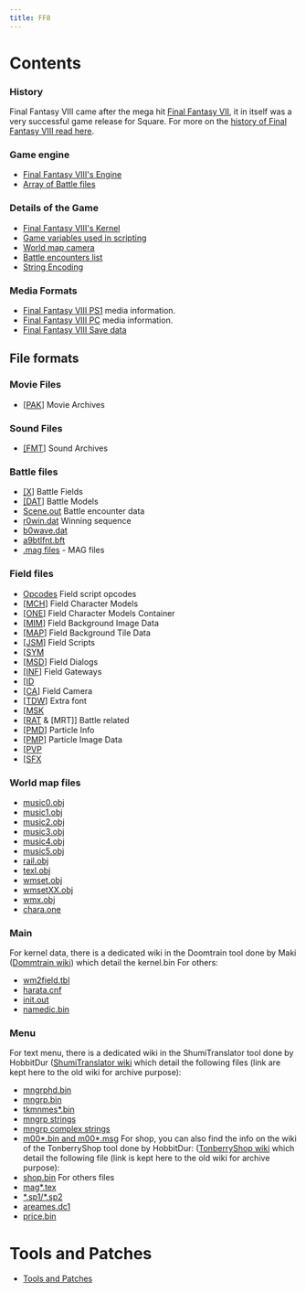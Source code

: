 ```yaml
---
title: FF8
---
```


# Contents

### History

Final Fantasy VIII came after the mega hit [Final Fantasy VII](FF7 "wikilink"), it in itself was a very successful game release for Square. For more on the [history of Final Fantasy VIII read here](FF8/HistoryOf.md).   

### Game engine
-   [Final Fantasy VIII's Engine](FF8/Engine.md)
-   [Array of Battle files](FF8/Engine_const/BattleFiles.md)

### Details of the Game

-   [Final Fantasy VIII's Kernel](FF8/Kernel.md)
-   [Game variables used in scripting](FF8/Variables.md)
-   [World map camera](FF8/Engine/WorldMapCamera.md)
-   [Battle encounters list](FF8/Encounter_Codes.md)
-   [String Encoding](FF8/String_Encoding.md)

### Media Formats

-   [Final Fantasy VIII PS1](FF8/PlaystationMedia.md) media information.
-   [Final Fantasy VIII PC](FF8/PC_Media.md) media information.
-   [Final Fantasy VIII Save data](FF8/GameSaveFormat.md)

  
## File formats

### Movie Files

-   [\[PAK](FF8/FileFormat_PAK.md)\] Movie Archives

### Sound Files

-   [\[FMT](FF8/FileFormat_FMT.md)\] Sound Archives

### Battle files

-   [\[X](FF8/FileFormat_X.md)\] Battle Fields
-   [\[DAT](FF8/FileFormat_DAT.md)\] Battle Models
-   [Scene.out](FF8/BattleStructure.md) Battle encounter data
-   [r0win.dat](FF8/FileFormat_r0win.md) Winning sequence
-   [b0wave.dat](FF8/FileFormat_b0wave.md)
-   [a9btlfnt.bft](FF8/FileFormat_TDW.md)
-   [.mag files](FF8/FileFormat_magfiles.md) - MAG files

### Field files

-   [Opcodes](FF8/Field/Script/Opcodes.md) Field script opcodes
-   [\[MCH](FF8/FileFormat_MCH.md)\] Field Character Models
-   [\[ONE](FF8/FileFormat_ONE.md)\] Field Character Models Container
-   [\[MIM](FF8/FileFormat_MIM.md)\] Field Background Image Data
-   [\[MAP](FF8/FileFormat_MAP.md)\] Field Background Tile Data
-   [\[JSM](FF8/FileFormat_JSM.md)\] Field Scripts
-   [\[SYM](FF8/FileFormat_SYM.md)
-   [\[MSD](FF8/FileFormat_MSD.md)\] Field Dialogs
-   [\[INF](FF8/FileFormat_INF.md)\] Field Gateways
-   [\[ID](FF7/Field/Walkmesh.md)
-   [\[CA](FF8/FileFormat_CA.md)\] Field Camera
-   [\[TDW](FF8/FileFormat_TDW.md)\] Extra font
-   [\[MSK](FF8/FileFormat_MSK.md)
-   [\[RAT](FF8/FileFormat_RAT_MRT.md) & \[MRT\]\] Battle related
-   [\[PMD](FF8/FileFormat_PMD.md)\] Particle Info
-   [\[PMP](FF8/FileFormat_PMP.md)\] Particle Image Data
-   [\[PVP](FF8/FileFormat_PVP.md)
-   [\[SFX](FF8/FileFormat_SFX.md)

### World map files

-   [music0.obj](FF8/WorldMap_music.md)
-   [music1.obj](FF8/WorldMap_music.md)
-   [music2.obj](FF8/WorldMap_music.md)
-   [music3.obj](FF8/WorldMap_music.md)
-   [music4.obj](FF8/WorldMap_music.md)
-   [music5.obj](FF8/WorldMap_music.md)
-   [rail.obj](FF8/WorldMap_rail.md)
-   [texl.obj](FF8/WorldMap_texl.md)
-   [wmset.obj](FF8/WorldMap_wmset.md)
-   [wmsetXX.obj](FF8/WorldMap_wmsetxx.md)
-   [wmx.obj](FF8/WorldMap_wmx.md)
-   [chara.one](FF8/WorldMap_charaone.md)

### Main
  For kernel data, there is a dedicated wiki in the Doomtrain tool done by Maki ([Dommtrain wiki](https://github.com/DarkShinryu/doomtrain/wiki)) which detail the kernel.bin
  For others:
-   [wm2field.tbl](FF8/Main_wm2.md) 
-   [harata.cnf](FF8/Main_harata.md)
-   [init.out](FF8/Main_init.md)
-   [namedic.bin](FF8/Main_namedic.md)

### Menu
For text menu, there is a dedicated wiki in the ShumiTranslator tool done by HobbitDur ([ShumiTranslator wiki]([https://github.com/HobbitDur/ShumiTranslator/wiki](https://github.com/HobbitDur/ShumiTranslator/wiki)) which detail the following files (link are kept here to the old wiki for archive purpose):
-   [mngrphd.bin](FF8/Menu_mngrphd_bin.md)
-   [mngrp.bin](FF8/Menu_mngrp_bin.md)
-   [tkmnmes\*.bin](FF8/Menu_tkmnmes.md)
-   [mngrp strings](FF8/Menu_mngrp_strings_locations.md)
-   [mngrp complex strings](FF8/Menu_mngrp_complex_strings.md)
-   [m00\*.bin and m00\*.msg](FF8/Menu_m000_m004.md)
For shop, you can also find the info on the wiki of the TonberryShop tool done by HobbitDur: ([TonberryShop wiki]([https://github.com/HobbitDur/TonberryShop/wiki](https://github.com/HobbitDur/ShumiTranslator/wiki)) which detail the following file (link is kept here to the old wiki for archive purpose):
-   [shop.bin](https://github.com/HobbitDur/TonberryShop/wiki)
For others files
-   [mag\*.tex](FF8/Menu_mag_textures.md)
-   [\*.sp1/\*.sp2](FF8/Menu_sp2.md)
-   [areames.dc1](FF8/Menu_areames_dc1.md)
-   [price.bin](FF8/Menu_price_bin.md)


# Tools and Patches

-   [Tools and Patches](FF8/Tools.md)
